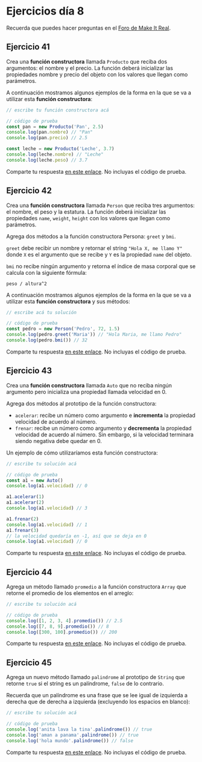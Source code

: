 # Ejercicios día 8

Recuerda que puedes hacer preguntas en el [Foro de Make It Real](https://foro.makeitreal.camp/c/curso-javascript-sept-2020/6).

## Ejercicio 41

Crea una **función constructora** llamada `Producto` que reciba dos argumentos: el nombre y el precio. La función deberá inicializar las propiedades nombre y precio del objeto con los valores que llegan como parámetros.

A continuación mostramos algunos ejemplos de la forma en la que se va a utilizar esta **función constructora**:

```javascript
// escribe tu función constructora acá

// código de prueba
const pan = new Producto('Pan', 2.5)
console.log(pan.nombre) // "Pan"
console.log(pan.precio) // 2.5

const leche = new Producto('Leche', 3.7)
console.log(leche.nombre) // "Leche"
console.log(leche.peso) // 3.7
```

Comparte tu respuesta [en este enlace](https://foro.makeitreal.camp/t/respuestas-ejercicio-41/537). No incluyas el código de prueba.

## Ejercicio 42

Crea una **función constructora** llamada `Person` que reciba tres argumentos: el nombre, el peso y la estatura. La función deberá inicializar las propiedades `name`, `weight`, `height` con los valores que llegan como parámetros.

Agrega dos métodos a la función constructora Persona: `greet` y `bmi`.

`greet` debe recibir un nombre y retornar el string `"Hola X, me llamo Y"` donde `X` es el argumento que se recibe y `Y` es la propiedad `name` del objeto.

`bmi` no recibe ningún argumento y retorna el índice de masa corporal que se calcula con la siguiente fórmula:

`peso / altura^2`

A continuación mostramos algunos ejemplos de la forma en la que se va a utilizar esta **función constructora** y sus métodos:

```javascript
// escribe acá tu solución

// código de prueba
const pedro = new Person('Pedro', 72, 1.5)
console.log(pedro.greet('Maria')) // "Hola Maria, me llamo Pedro"
console.log(pedro.bmi()) // 32
```

Comparte tu respuesta [en este enlace](https://foro.makeitreal.camp/t/respuestas-ejercicio-42/538). No incluyas el código de prueba.

## Ejercicio 43

Crea una **función constructora** llamada `Auto` que no reciba ningún argumento pero inicializa una propiedad llamada velocidad en 0.

Agrega dos métodos al prototipo de la función constructora:

- `acelerar`: recibe un número como argumento e **incrementa** la propiedad velocidad de acuerdo al número.
- `frenar`: recibe un número como argumento y **decrementa** la propiedad velocidad de acuerdo al número. Sin embargo, si la velocidad terminara siendo negativa debe quedar en 0.

Un ejemplo de cómo utilizaríamos esta función constructora:

```javascript
// escribe tu solución acá

// código de prueba
const a1 = new Auto()
console.log(a1.velocidad) // 0

a1.acelerar(1)
a1.acelerar(2)
console.log(a1.velocidad) // 3

a1.frenar(2)
console.log(a1.velocidad) // 1
a1.frenar(3)
// la velocidad quedaría en -1, así que se deja en 0
console.log(a1.velocidad) // 0
```

Comparte tu respuesta [en este enlace](https://foro.makeitreal.camp/t/respuestas-ejercicio-43/539). No incluyas el código de prueba.

## Ejercicio 44

Agrega un método llamado `promedio` a la función constructora `Array` que retorne el promedio de los elementos en el arreglo:

```javascript
// escribe tu solución acá

// código de prueba
console.log([1, 2, 3, 4].promedio()) // 2.5
console.log([7, 8, 9].promedio()) // 8
console.log([300, 100].promedio()) // 200
```

Comparte tu respuesta [en este enlace](https://foro.makeitreal.camp/t/respuestas-ejercicio-44/540). No incluyas el código de prueba.

## Ejercicio 45

Agrega un nuevo método llamado `palindrome` al prototipo de `String` que retorne `true` si el string es un palíndrome, `false` de lo contrario.

Recuerda que un palíndrome es una frase que se lee igual de izquierda a derecha que de derecha a izquierda (excluyendo los espacios en blanco):

```javascript
// escribe tu solución acá

// código de prueba
console.log('anita lava la tina'.palindrome()) // true
console.log('aman a panama'.palindrome()) // true
console.log('hola mundo'.palindrome()) // false
```

Comparte tu respuesta [en este enlace](https://foro.makeitreal.camp/t/respuestas-ejercicio-45/541). No incluyas el código de prueba.
